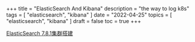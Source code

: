 +++
title = "ElasticSearch And Kibana"
description = "the way to log k8s"
tags = [
    "elasticsearch",
    "kibana"
]
date = "2022-04-25"
topics = [
    "elasticsearch",
    "kibana"
]
draft = false
toc = true
+++

[ElasticSearch 7.8.1集群搭建](https://www.cnblogs.com/chenyanbin/p/13493920.html)

